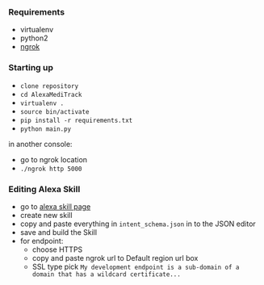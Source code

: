 ### Requirements

- virtualenv
- python2
- [ngrok](https://ngrok.com/)

### Starting up

- `clone repository`
- `cd AlexaMediTrack`
- `virtualenv .`
- `source bin/activate`
- `pip install -r requirements.txt`
- `python main.py`

in another console:

- go to ngrok location
- `./ngrok http 5000`


### Editing Alexa Skill

- go to [alexa skill page](https://developer.amazon.com/alexa/console/ask)
- create new skill
- copy and paste everything in `intent_schema.json` in to the JSON editor
- save and build the Skill
- for endpoint:
  - choose HTTPS
  - copy and paste ngrok url to Default region url box
  - SSL type pick `My development endpoint is a sub-domain of a domain that has a wildcard certificate...`
